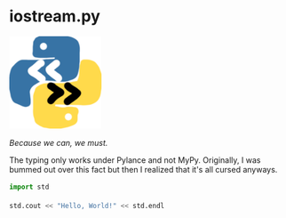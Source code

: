 # iostream.py

<img src="misc/icon.png" width="166px"/>

*Because we can, we must.*

The typing only works under Pylance and not MyPy.
Originally, I was bummed out over this fact but then I realized that it's all
cursed anyways.

```py
import std

std.cout << "Hello, World!" << std.endl
```
